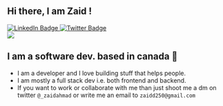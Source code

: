 ## Hi there, I am Zaid !
<div id="badges">
	
<a href="https://www.linkedin.com/in/zaidahmad25/">
    <img src="https://img.shields.io/badge/LinkedIn-blue?style=for-the-badge&logo=linkedin&logoColor=white" alt="LinkedIn Badge"/>
  </a>
  <a href="https://x.com/zaidahmad__dev">
    <img src="https://img.shields.io/badge/Twitter-blue?style=for-the-badge&logo=twitter&logoColor=white" alt="Twitter Badge"/>
  </a>
</div>

<img src='https://media.tenor.com/_Zc9LQ9QtBsAAAAC/naruto-kakashi.gif'>

## I am a software dev. based in canada 🍁
- I am a developer and I love building stuff that helps people.
- I am mostly a full stack dev i.e. both frontend and backend.
- If you want to work or collaborate with me than just shoot me a dm on twitter `@_zaidahmad` or write me an email to `zaidd250@gmail.com` <br>
